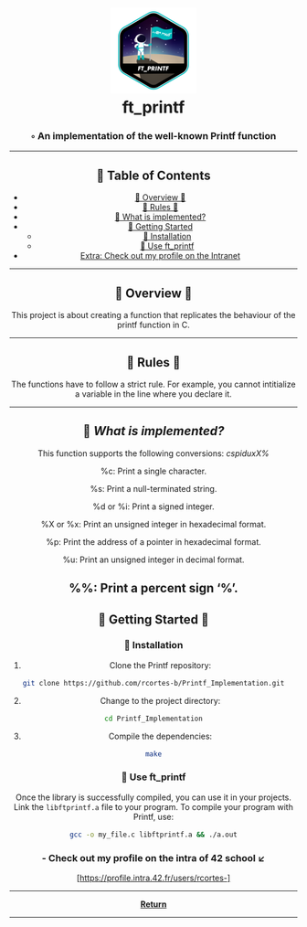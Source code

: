 <div align="center">
<h1 align="center">
<img src="https://github.com/mcombeau/mcombeau/blob/main/42_badges/ft_printfe.png" alt="ft_printf 42 project badge"/>
<br>ft_printf</h1>
<h3>◦ An implementation of the well-known Printf function </h3>

---

## 📖 Table of Contents
- [📍 Overview 📍](#-overview-)
- [📍 Rules 📍](#-rules-)
- [🔎 What is implemented?](#-what-is-implemented)
- [🚀 Getting Started](#-getting-started--)
    - [🔧 Installation](#-installation)
    - [🤖 Use ft_printf](#-use-Libft)
- [Extra: Check out my profile on the Intranet](#--check-out-my-profile-on-the-intra-of-42-school-%EF%B8%8F)

---

## 📍 Overview 📍

This project is about creating a function that replicates the behaviour of the printf function in C.  


---

## 📍 Rules 📍

The functions have to follow a strict rule. For example, you cannot intitialize a variable in the line where you declare it.


---


## 🔎 _What is implemented?_

This function supports the following conversions: *cspiduxX%*

%c: Print a single character.

%s: Print a null-terminated string.

%d or %i: Print a signed integer.

%X or %x: Print an unsigned integer in hexadecimal format.

%p: Print the address of a pointer in hexadecimal format.

%u: Print an unsigned integer in decimal format.

%%: Print a percent sign ‘%’.
---

## 🚀 Getting Started  🚀 

### 🔧 Installation

1. Clone the Printf repository:
```sh
git clone https://github.com/rcortes-b/Printf_Implementation.git
```

2. Change to the project directory:
```sh
cd Printf_Implementation
```

3. Compile the dependencies:
```sh
make
```

### 🤖 Use ft_printf
Once the library is successfully compiled, you can use it in your projects. Link the `libftprintf.a` file to your program.
To compile your program with Printf, use:
```sh
gcc -o my_file.c libftprintf.a && ./a.out
```
### - Check out my profile on the intra of 42 school ↙️
[https://profile.intra.42.fr/users/rcortes-]

---

[**Return**](#Top)

---
